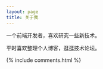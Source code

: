 ```yaml
---
layout: page
title: 关于我 
---
```


一个前端开发者，喜欢研究一些新技术。
<p>
平时喜欢整理个人博客，逛逛技术论坛。
<p> 


{% include comments.html %}

